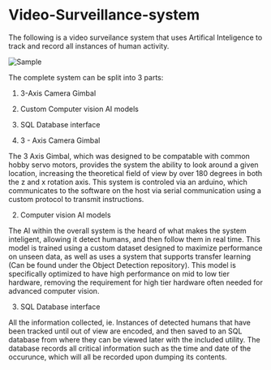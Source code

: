 # Video-Surveillance-system


The following is a video surveilance system that uses Artifical Inteligence to track and record all instances of human activity.

![Sample](https://user-images.githubusercontent.com/71618484/149887253-4ce2c641-f17d-4794-b283-2571f1c982b0.JPG)

The complete system can be split into 3 parts:

1. 3-Axis Camera Gimbal
2. Custom Computer vision AI models
3. SQL Database interface


1. 3 - Axis Camera Gimbal

The 3 Axis Gimbal, which was designed to be compatable with common hobby servo motors, provides the system the ability to look around a given location, increasing the theoretical field of view by over 180 degrees in both the z and x rotation axis. This system is controled via an arduino, which communicates to the software on the host via serial communication using a custom protocol to transmit instructions.

2.  Computer vision AI models

The AI within the overall system is the heard of what makes the system inteligent, allowing it detect humans, and then follow them in real time. This model is trained using a custom dataset designed to maximize performance on unseen data, as well as uses a system that supports transfer learning (Can be found under the Object Detection repository). This model is specifically optimized to have high performance on mid to low tier hardware, removing the requirement for high tier hardware often needed for advanced computer vision.

3. SQL Database interface


All the information collected, ie. Instances of detected humans that have been tracked until out of view are encoded, and then saved to an SQL database from where they can be viewed later with the included utility. The database records all critical information such as the time and date of the occurunce, which will all be recorded upon dumping its contents.

